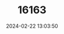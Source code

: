 ---
title: "16163"
category: "Parantica weiskei"
draft: false
date: 2024-02-22 13:03:50
languages:
  English: ["Weiske's Tiger"]
---